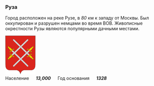 <!--2021-11-28 14:21:01-->
### Руза
Город расположен на реке Рузе, в *80* км к западу от Москвы. 
Был оккупирован и разрушен немцами во время ВОВ.
Живописные окрестности Рузы являются популярными дачными местами.

<img src="Ruza.png" width="96px"><br>
Население &emsp; ***13,000*** &emsp;
Год&nbsp;основания &emsp; ***1328***